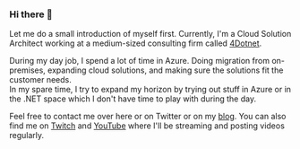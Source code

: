 ### Hi there 👋

Let me do a small introduction of myself first.
Currently, I'm a Cloud Solution Architect working at a medium-sized consulting firm called [4Dotnet](https://www.4dotnet.nl/).

During my day job, I spend a lot of time in Azure. Doing migration from on-premises, expanding cloud solutions, and making sure the solutions fit the customer needs.  
In my spare time, I try to expand my horizon by trying out stuff in Azure or in the .NET space which I don't have time to play with during the day.

Feel free to contact me over here or on Twitter or on my [blog](https://jan-v.nl/).
You can also find me on [Twitch](https://www.twitch.tv/jandev) and [YouTube](https://www.youtube.com/channel/UCLfd7HBMLYJ0Muou1ihl_DA) where I'll be streaming and posting videos regularly.
